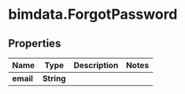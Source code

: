 # bimdata.ForgotPassword

## Properties
Name | Type | Description | Notes
------------ | ------------- | ------------- | -------------
**email** | **String** |  | 


